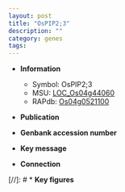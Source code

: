 ```yaml
---
layout: post
title: "OsPIP2;3"
description: ""
category: genes
tags: 
---
```


* **Information**  
    + Symbol: OsPIP2;3  
    + MSU: [LOC_Os04g44060](http://rice.uga.edu/cgi-bin/ORF_infopage.cgi?orf=LOC_Os04g44060)  
    + RAPdb: [Os04g0521100](http://rapdb.dna.affrc.go.jp/viewer/gbrowse_details/irgsp1?name=Os04g0521100)  

* **Publication**  

* **Genbank accession number**  

* **Key message**  

* **Connection**  

[//]: # * **Key figures**  


